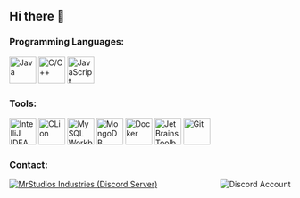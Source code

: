 ## Hi there 👋

### Programming Languages:
<div>
  <img height="48" width="48" src="https://cdn.icon-icons.com/icons2/2415/PNG/512/java_original_logo_icon_146458.png" alt="Java">
  <img height="48" width="48" src="https://cdn.icon-icons.com/icons2/2107/PNG/512/file_type_cpp_icon_130670.png" alt="C/C++">
  <img height="48" width="48" src="https://cdn.icon-icons.com/icons2/2108/PNG/512/javascript_icon_130900.png" alt="JavaScript">
</div>

### Tools:
<div>
  <img height="48" width="48" src="https://cdn.icon-icons.com/icons2/3053/PNG/256/intellij_macos_bigsur_icon_190061.png" alt="IntelliJ IDEA Ultimate">
  <img height="48" width="48" src="https://cdn.icon-icons.com/icons2/3053/PNG/256/intellij_clion_macos_bigsur_icon_190059.png" alt="CLion">
  <img height="48" width="48" src="https://cdn.icon-icons.com/icons2/3053/PNG/256/mysql_workbench_macos_bigsur_icon_189924.png" alt="MySQL Workbench">
  <img height="48" width="48" src="https://cdn.icon-icons.com/icons2/3053/PNG/256/mongodb_compass_macos_bigsur_icon_189933.png" alt="MongoDB Compass">
  <img height="48" width="48" src="https://cdn.icon-icons.com/icons2/3053/PNG/256/docker_alt_macos_bigsur_icon_190232.png" alt="Docker">
  <img height="48" width="48" src="https://cdn.icon-icons.com/icons2/1381/PNG/256/jetbrainstoolbox_93803.png" alt="JetBrains Toolbox">
  <img height="48" width="48" src="https://cdn.icon-icons.com/icons2/2107/PNG/256/file_type_git_icon_130581.png" alt="Git">
</div>

### Contact:
<a href="https://discord.gg/C8dF6zkYff" align="left">
  <img src="https://discord.c99.nl/widget/theme-4/827983599251882027.png" align="right" alt="Discord Account">
  <img src="https://discord.com/api/guilds/908864960698921000/widget.png?style=banner2" alt="MrStudios Industries (Discord Server)"></a>
</a>
